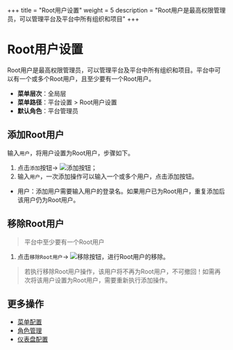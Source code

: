+++
title = "Root用户设置"
weight = 5
description = "Root用户是最高权限管理员，可以管理平台及平台中所有组织和项目"
+++

# Root用户设置

Root用户是最高权限管理员，可以管理平台及平台中所有组织和项目。平台中可以有一个或多个Root用户，且至少要有一个Root用户。

- **菜单层次**：全局层
- **菜单路径**：平台设置 > Root用户设置
- **默认角色**：平台管理员

## 添加Root用户

输入`用户`，将用户设置为Root用户，步骤如下。

1. 点击`添加`按钮→ ![添加按钮](/docs/user-guide/system-configuration/platform/image/add.png)；
1. 输入`用户`，一次添加操作可以输入一个或多个用户，点击添加按钮。

- 用户：添加用户需要输入用户的登录名。如果用户已为Root用户，重复添加后该用户仍为Root用户。


## 移除Root用户

<blockquote class="note">
         平台中至少要有一个Root用户
      </blockquote>

 1. 点击`移除Root用户`→ ![移除按钮](/docs/user-guide/system-configuration/platform/image/del_button.png)，进行Root用户的移除。

<blockquote class="warning">
         若执行移除Root用户操作，该用户将不再为Root用户，不可撤回！如需再次将该用户设置为Root用户，需要重新执行添加操作。
      </blockquote>

## 更多操作
- [菜单配置](../menu_configuration)
- [角色管理](../role)
- [仪表盘配置](../dashboard-config)


